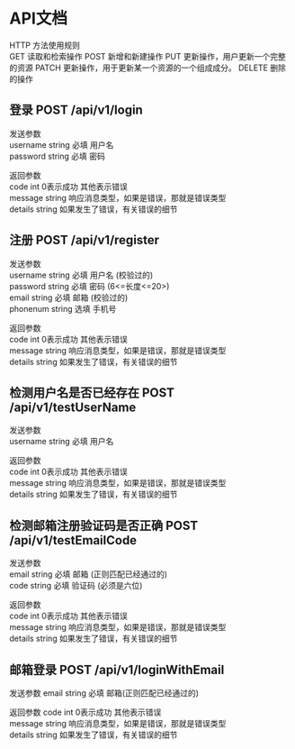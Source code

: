 # API文档

HTTP    方法使用规则  
GET     读取和检索操作
POST    新增和新建操作
PUT     更新操作，用户更新一个完整的资源
PATCH   更新操作，用于更新某一个资源的一个组成成分。
DELETE  删除的操作

## 登录 POST /api/v1/login
发送参数    
username string 必填   用户名          
password string 必填   密码  

返回参数  
code    int    0表示成功 其他表示错误  
message string 响应消息类型，如果是错误，那就是错误类型  
details string 如果发生了错误，有关错误的细节  

## 注册 POST /api/v1/register
发送参数  
username string 必填 用户名  (校验过的)  
password string 必填 密码    (6<=长度<=20>)  
email    string 必填 邮箱    (校验过的)  
phonenum string 选填 手机号     

返回参数  
code    int    0表示成功 其他表示错误  
message string 响应消息类型，如果是错误，那就是错误类型  
details string 如果发生了错误，有关错误的细节  

## 检测用户名是否已经存在 POST /api/v1/testUserName
发送参数  
username string 必填 用户名

返回参数  
code    int    0表示成功 其他表示错误  
message string 响应消息类型，如果是错误，那就是错误类型  
details string 如果发生了错误，有关错误的细节  

## 检测邮箱注册验证码是否正确 POST /api/v1/testEmailCode
发送参数  
email string 必填 邮箱 (正则匹配已经通过的)  
code  string 必填 验证码 (必须是六位)  

返回参数  
code    int    0表示成功 其他表示错误   
message string 响应消息类型，如果是错误，那就是错误类型    
details string 如果发生了错误，有关错误的细节


## 邮箱登录 POST /api/v1/loginWithEmail
发送参数
email string 必填 邮箱(正则匹配已经通过的)

返回参数
code    int    0表示成功 其他表示错误   
message string 响应消息类型，如果是错误，那就是错误类型    
details string 如果发生了错误，有关错误的细节
